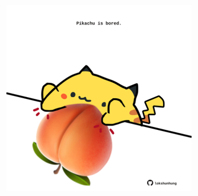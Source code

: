 <!-- built at 20/03/2022, 15:00:52 UTC -->
<p align="center">
  <img width="500" height="500" src="./ReadmeImage.svg">
</p>
